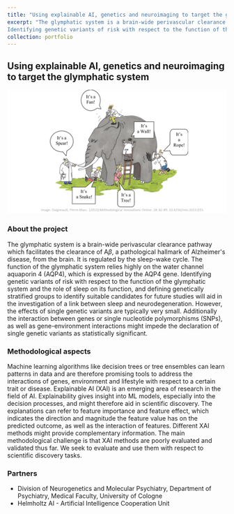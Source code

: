 ```yaml
---
title: "Using explainable AI, genetics and neuroimaging to target the glymphatic system"
excerpt: "The glymphatic system is a brain-wide perivascular clearance pathway which facilitates the clearance of A$\beta$, a pathological hallmark of Alzheimer's disease, from the brain. It is regulated by the sleep-wake cycle. The function of the glymphatic system relies highly on the water channel aquaporin 4 (AQP4), which is expressed by the AQP4 gene.
Identifying genetic variants of risk with respect to the function of the glymphatic system and the role of sleep on its function, and defining genetically stratified groups to identify suitable candidates for future studies will aid in the investigation of a link between sleep and neurodegeneration. However, the effects of single genetic variants are typically very small. Additionally the interaction between genes or single nucleotide polymorphisms (SNPs), as well as gene-environment interactions might impede the declaration of single genetic variants as statistically significant."
collection: portfolio
---
```

## Using explainable AI, genetics and neuroimaging to target the glymphatic system
<img src='/images/The-Blind-Men-and-the-Elephant.png' width='800'>

### About the project
The glymphatic system is a brain-wide perivascular clearance pathway which facilitates the clearance of A$\beta$, a pathological hallmark of Alzheimer's disease, from the brain. It is regulated by the sleep-wake cycle. The function of the glymphatic system relies highly on the water channel aquaporin 4 (AQP4), which is expressed by the AQP4 gene.
Identifying genetic variants of risk with respect to the function of the glymphatic system and the role of sleep on its function, and defining genetically stratified groups to identify suitable candidates for future studies will aid in the investigation of a link between sleep and neurodegeneration. However, the effects of single genetic variants are typically very small. Additionally the interaction between genes or single nucleotide polymorphisms (SNPs), as well as gene-environment interactions might impede the declaration of single genetic variants as statistically significant.  

### Methodological aspects
Machine learning algorithms like decision trees or tree ensembles can learn patterns in data and are therefore promising tools to address the interactions of genes, environment and lifestyle with respect to a certain trait or disease. Explainable AI (XAI) is an emerging area of research in the field of AI. Explainability gives insight into ML models, especially into the decision processes, and might therefore aid in scientific discovery. The explanations can refer to feature importance and feature effect, which indicates the direction and magnitude the feature value has on the predicted outcome, as well as the interaction of features. Different XAI methods might provide complementary information. The main methodological challenge is that XAI methods are poorly evaluated and validated thus far. We seek to evaluate and use them with respect to scientific discovery tasks.

### Partners
* Division of Neurogenetics and Molecular Psychiatry, Department of Psychiatry, Medical Faculty, University of Cologne
* Helmholtz AI - Artificial Intelligence Cooperation Unit 
